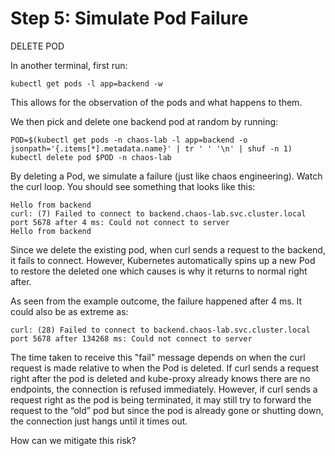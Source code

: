 # Step 5: Simulate Pod Failure

DELETE POD

In another terminal, first run:
```
kubectl get pods -l app=backend -w
```
This allows for the observation of the pods and what happens to them.


We then pick and delete one backend pod at random by running:
```
POD=$(kubectl get pods -n chaos-lab -l app=backend -o jsonpath='{.items[*].metadata.name}' | tr ' ' '\n' | shuf -n 1)
kubectl delete pod $POD -n chaos-lab
```

By deleting a Pod, we simulate a failure (just like chaos engineering). Watch the curl loop. You should see something that looks like this:
```
Hello from backend
curl: (7) Failed to connect to backend.chaos-lab.svc.cluster.local port 5678 after 4 ms: Could not connect to server
Hello from backend
```
Since we delete the existing pod, when curl sends a request to the backend, it fails to connect. However, Kubernetes automatically spins up a new Pod to restore the deleted one which causes is why it returns to normal right after.

As seen from the example outcome, the failure happened after 4 ms. It could also be as extreme as:
```
curl: (28) Failed to connect to backend.chaos-lab.svc.cluster.local port 5678 after 134268 ms: Could not connect to server
```

The time taken to receive this "fail" message depends on when the curl request is made relative to when the Pod is deleted. If curl sends a request right after the pod is deleted and kube-proxy already knows there are no endpoints, the connection is refused immediately. However, if curl sends a request right as the pod is being terminated, it may still try to forward the request to the “old” pod but since the pod is already gone or shutting down, the connection just hangs until it times out.

How can we mitigate this risk?